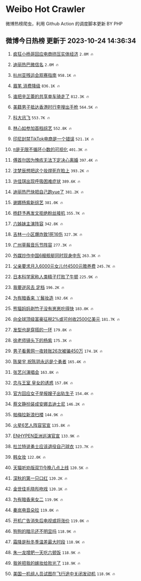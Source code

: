# Weibo Hot Crawler 



微博热榜爬虫，利用 Github Action 的调度脚本更新 BY PHP 


## 微博今日热榜 更新于 2023-10-24 14:36:34 
1. [疯狂小杨哥回应电商挤压实体经济](https://s.weibo.com/weibo?q=%23%E7%96%AF%E7%8B%82%E5%B0%8F%E6%9D%A8%E5%93%A5%E5%9B%9E%E5%BA%94%E7%94%B5%E5%95%86%E6%8C%A4%E5%8E%8B%E5%AE%9E%E4%BD%93%E7%BB%8F%E6%B5%8E%23&t=31&band_rank=1&Refer=top) `2.0M 🔥` 

1. [迪丽热巴微信名](https://s.weibo.com/weibo?q=%23%E8%BF%AA%E4%B8%BD%E7%83%AD%E5%B7%B4%E5%BE%AE%E4%BF%A1%E5%90%8D%23&t=31&band_rank=2&Refer=top) `2.0M 🔥` 

1. [杭州亚残运会观赛指南](https://s.weibo.com/weibo?q=%23%E6%9D%AD%E5%B7%9E%E4%BA%9A%E6%AE%8B%E8%BF%90%E4%BC%9A%E8%A7%82%E8%B5%9B%E6%8C%87%E5%8D%97%23&t=31&band_rank=3&Refer=top) `958.1K 🔥` 

1. [眉笔 消费降级](https://s.weibo.com/weibo?q=%E7%9C%89%E7%AC%94%20%E6%B6%88%E8%B4%B9%E9%99%8D%E7%BA%A7&t=31&band_rank=4&Refer=top) `836.1K 🔥` 

1. [谁把辛芷蕾的共享单车骑走了](https://s.weibo.com/weibo?q=%23%E8%B0%81%E6%8A%8A%E8%BE%9B%E8%8A%B7%E8%95%BE%E7%9A%84%E5%85%B1%E4%BA%AB%E5%8D%95%E8%BD%A6%E9%AA%91%E8%B5%B0%E4%BA%86%23&t=31&band_rank=5&Refer=top) `812.3K 🔥` 

1. [美籍男子抵达香港时行李搜出手枪](https://s.weibo.com/weibo?q=%23%E7%BE%8E%E7%B1%8D%E7%94%B7%E5%AD%90%E6%8A%B5%E8%BE%BE%E9%A6%99%E6%B8%AF%E6%97%B6%E8%A1%8C%E6%9D%8E%E6%90%9C%E5%87%BA%E6%89%8B%E6%9E%AA%23&t=31&band_rank=6&Refer=top) `564.5K 🔥` 

1. [科大讯飞](https://s.weibo.com/weibo?q=%E7%A7%91%E5%A4%A7%E8%AE%AF%E9%A3%9E&t=31&band_rank=7&Refer=top) `553.7K 🔥` 

1. [林心如参加首档综艺](https://s.weibo.com/weibo?q=%23%E6%9E%97%E5%BF%83%E5%A6%82%E5%8F%82%E5%8A%A0%E9%A6%96%E6%A1%A3%E7%BB%BC%E8%89%BA%23&t=31&band_rank=8&Refer=top) `552.8K 🔥` 

1. [印尼封禁TikTok电商是一个错误](https://s.weibo.com/weibo?q=%23%E5%8D%B0%E5%B0%BC%E5%B0%81%E7%A6%81TikTok%E7%94%B5%E5%95%86%E6%98%AF%E4%B8%80%E4%B8%AA%E9%94%99%E8%AF%AF%23&t=31&band_rank=9&Refer=top) `521.1K 🔥` 

1. [π是无限不循环小数的可视化](https://s.weibo.com/weibo?q=%CF%80%E6%98%AF%E6%97%A0%E9%99%90%E4%B8%8D%E5%BE%AA%E7%8E%AF%E5%B0%8F%E6%95%B0%E7%9A%84%E5%8F%AF%E8%A7%86%E5%8C%96&t=31&band_rank=10&Refer=top) `401.3K 🔥` 

1. [傅首尔因为愧疚无法下定决心离婚](https://s.weibo.com/weibo?q=%23%E5%82%85%E9%A6%96%E5%B0%94%E5%9B%A0%E4%B8%BA%E6%84%A7%E7%96%9A%E6%97%A0%E6%B3%95%E4%B8%8B%E5%AE%9A%E5%86%B3%E5%BF%83%E7%A6%BB%E5%A9%9A%23&t=31&band_rank=11&Refer=top) `397.4K 🔥` 

1. [沈梦辰想把这个妆焊死在脸上](https://s.weibo.com/weibo?q=%23%E6%B2%88%E6%A2%A6%E8%BE%B0%E6%83%B3%E6%8A%8A%E8%BF%99%E4%B8%AA%E5%A6%86%E7%84%8A%E6%AD%BB%E5%9C%A8%E8%84%B8%E4%B8%8A%23&t=31&band_rank=12&Refer=top) `393.2K 🔥` 

1. [许佳琪出现呼吸困难症状](https://s.weibo.com/weibo?q=%23%E8%AE%B8%E4%BD%B3%E7%90%AA%E5%87%BA%E7%8E%B0%E5%91%BC%E5%90%B8%E5%9B%B0%E9%9A%BE%E7%97%87%E7%8A%B6%23&t=31&band_rank=13&Refer=top) `389.6K 🔥` 

1. [迪丽热巴快把自己跑yue了](https://s.weibo.com/weibo?q=%23%E8%BF%AA%E4%B8%BD%E7%83%AD%E5%B7%B4%E5%BF%AB%E6%8A%8A%E8%87%AA%E5%B7%B1%E8%B7%91yue%E4%BA%86%23&t=31&band_rank=14&Refer=top) `381.2K 🔥` 

1. [谢娜杨紫新综艺](https://s.weibo.com/weibo?q=%23%E8%B0%A2%E5%A8%9C%E6%9D%A8%E7%B4%AB%E6%96%B0%E7%BB%BC%E8%89%BA%23&t=31&band_rank=15&Refer=top) `381.0K 🔥` 

1. [杨舒予再发文拒绝粉丝接机](https://s.weibo.com/weibo?q=%23%E6%9D%A8%E8%88%92%E4%BA%88%E5%86%8D%E5%8F%91%E6%96%87%E6%8B%92%E7%BB%9D%E7%B2%89%E4%B8%9D%E6%8E%A5%E6%9C%BA%23&t=31&band_rank=16&Refer=top) `355.7K 🔥` 

1. [六姊妹主演阵容](https://s.weibo.com/weibo?q=%E5%85%AD%E5%A7%8A%E5%A6%B9%E4%B8%BB%E6%BC%94%E9%98%B5%E5%AE%B9&t=31&band_rank=17&Refer=top) `342.8K 🔥` 

1. [吉林一小区爆炸致1死16伤](https://s.weibo.com/weibo?q=%23%E5%90%89%E6%9E%97%E4%B8%80%E5%B0%8F%E5%8C%BA%E7%88%86%E7%82%B8%E8%87%B41%E6%AD%BB16%E4%BC%A4%23&t=31&band_rank=18&Refer=top) `327.3K 🔥` 

1. [广州草莓音乐节阵容](https://s.weibo.com/weibo?q=%23%E5%B9%BF%E5%B7%9E%E8%8D%89%E8%8E%93%E9%9F%B3%E4%B9%90%E8%8A%82%E9%98%B5%E5%AE%B9%23&t=31&band_rank=19&Refer=top) `277.3K 🔥` 

1. [外媒炒作中国6艘舰艇同时现身中东](https://s.weibo.com/weibo?q=%23%E5%A4%96%E5%AA%92%E7%82%92%E4%BD%9C%E4%B8%AD%E5%9B%BD6%E8%89%98%E8%88%B0%E8%89%87%E5%90%8C%E6%97%B6%E7%8E%B0%E8%BA%AB%E4%B8%AD%E4%B8%9C%23&t=31&band_rank=20&Refer=top) `263.3K 🔥` 

1. [父亲要求月入6000元女儿付4500元赡养费](https://s.weibo.com/weibo?q=%23%E7%88%B6%E4%BA%B2%E8%A6%81%E6%B1%82%E6%9C%88%E5%85%A56000%E5%85%83%E5%A5%B3%E5%84%BF%E4%BB%984500%E5%85%83%E8%B5%A1%E5%85%BB%E8%B4%B9%23&t=31&band_rank=21&Refer=top) `245.7K 🔥` 

1. [日本科学家称人类精子打败了牛顿](https://s.weibo.com/weibo?q=%23%E6%97%A5%E6%9C%AC%E7%A7%91%E5%AD%A6%E5%AE%B6%E7%A7%B0%E4%BA%BA%E7%B1%BB%E7%B2%BE%E5%AD%90%E6%89%93%E8%B4%A5%E4%BA%86%E7%89%9B%E9%A1%BF%23&t=31&band_rank=22&Refer=top) `225.9K 🔥` 

1. [我要逆风去 定档](https://s.weibo.com/weibo?q=%E6%88%91%E8%A6%81%E9%80%86%E9%A3%8E%E5%8E%BB%20%E5%AE%9A%E6%A1%A3&t=31&band_rank=23&Refer=top) `196.2K 🔥` 

1. [为有暗香来 丫鬟妆造](https://s.weibo.com/weibo?q=%E4%B8%BA%E6%9C%89%E6%9A%97%E9%A6%99%E6%9D%A5%20%E4%B8%AB%E9%AC%9F%E5%A6%86%E9%80%A0&t=31&band_rank=24&Refer=top) `192.6K 🔥` 

1. [熊猫妈妈剥竹子没有崽崽吃得快](https://s.weibo.com/weibo?q=%23%E7%86%8A%E7%8C%AB%E5%A6%88%E5%A6%88%E5%89%A5%E7%AB%B9%E5%AD%90%E6%B2%A1%E6%9C%89%E5%B4%BD%E5%B4%BD%E5%90%83%E5%BE%97%E5%BF%AB%23&t=31&band_rank=25&Refer=top) `183.0K 🔥` 

1. [向全球顶级富豪征税2%或可创收2500亿美元](https://s.weibo.com/weibo?q=%23%E5%90%91%E5%85%A8%E7%90%83%E9%A1%B6%E7%BA%A7%E5%AF%8C%E8%B1%AA%E5%BE%81%E7%A8%8E2%25%E6%88%96%E5%8F%AF%E5%88%9B%E6%94%B62500%E4%BA%BF%E7%BE%8E%E5%85%83%23&t=31&band_rank=26&Refer=top) `181.7K 🔥` 

1. [发型也是穿搭的一环](https://s.weibo.com/weibo?q=%E5%8F%91%E5%9E%8B%E4%B9%9F%E6%98%AF%E7%A9%BF%E6%90%AD%E7%9A%84%E4%B8%80%E7%8E%AF&t=31&band_rank=27&Refer=top) `179.8K 🔥` 

1. [徐老师镜头下的杨紫](https://s.weibo.com/weibo?q=%23%E5%BE%90%E8%80%81%E5%B8%88%E9%95%9C%E5%A4%B4%E4%B8%8B%E7%9A%84%E6%9D%A8%E7%B4%AB%23&t=31&band_rank=28&Refer=top) `175.3K 🔥` 

1. [男子看黄网一夜转账26次被骗450万](https://s.weibo.com/weibo?q=%23%E7%94%B7%E5%AD%90%E7%9C%8B%E9%BB%84%E7%BD%91%E4%B8%80%E5%A4%9C%E8%BD%AC%E8%B4%A626%E6%AC%A1%E8%A2%AB%E9%AA%97450%E4%B8%87%23&t=31&band_rank=29&Refer=top) `174.1K 🔥` 

1. [陈昊宇 祝陈玥永远是个勇者](https://s.weibo.com/weibo?q=%E9%99%88%E6%98%8A%E5%AE%87%20%E7%A5%9D%E9%99%88%E7%8E%A5%E6%B0%B8%E8%BF%9C%E6%98%AF%E4%B8%AA%E5%8B%87%E8%80%85&t=31&band_rank=30&Refer=top) `165.4K 🔥` 

1. [张艺兴演唱会](https://s.weibo.com/weibo?q=%E5%BC%A0%E8%89%BA%E5%85%B4%E6%BC%94%E5%94%B1%E4%BC%9A&t=31&band_rank=31&Refer=top) `163.8K 🔥` 

1. [恋与王室 皇女的诱惑](https://s.weibo.com/weibo?q=%E6%81%8B%E4%B8%8E%E7%8E%8B%E5%AE%A4%20%E7%9A%87%E5%A5%B3%E7%9A%84%E8%AF%B1%E6%83%91&t=31&band_rank=32&Refer=top) `157.8K 🔥` 

1. [官方回应女子举报嫂子出轨生子](https://s.weibo.com/weibo?q=%23%E5%AE%98%E6%96%B9%E5%9B%9E%E5%BA%94%E5%A5%B3%E5%AD%90%E4%B8%BE%E6%8A%A5%E5%AB%82%E5%AD%90%E5%87%BA%E8%BD%A8%E7%94%9F%E5%AD%90%23&t=31&band_rank=33&Refer=top) `154.4K 🔥` 

1. [蔡文静扮装成安娜去迪士尼](https://s.weibo.com/weibo?q=%23%E8%94%A1%E6%96%87%E9%9D%99%E6%89%AE%E8%A3%85%E6%88%90%E5%AE%89%E5%A8%9C%E5%8E%BB%E8%BF%AA%E5%A3%AB%E5%B0%BC%23&t=31&band_rank=34&Refer=top) `146.2K 🔥` 

1. [帕梅拉新浪扫楼](https://s.weibo.com/weibo?q=%23%E5%B8%95%E6%A2%85%E6%8B%89%E6%96%B0%E6%B5%AA%E6%89%AB%E6%A5%BC%23&t=31&band_rank=35&Refer=top) `144.9K 🔥` 

1. [火星6艺人阵容官宣](https://s.weibo.com/weibo?q=%23%E7%81%AB%E6%98%9F6%E8%89%BA%E4%BA%BA%E9%98%B5%E5%AE%B9%E5%AE%98%E5%AE%A3%23&t=31&band_rank=36&Refer=top) `135.8K 🔥` 

1. [ENHYPEN亚洲巡演官宣](https://s.weibo.com/weibo?q=%23ENHYPEN%E4%BA%9A%E6%B4%B2%E5%B7%A1%E6%BC%94%E5%AE%98%E5%AE%A3%23&t=31&band_rank=37&Refer=top) `133.9K 🔥` 

1. [杜兰特说勇士应该退役自己球衣](https://s.weibo.com/weibo?q=%23%E6%9D%9C%E5%85%B0%E7%89%B9%E8%AF%B4%E5%8B%87%E5%A3%AB%E5%BA%94%E8%AF%A5%E9%80%80%E5%BD%B9%E8%87%AA%E5%B7%B1%E7%90%83%E8%A1%A3%23&t=31&band_rank=38&Refer=top) `123.7K 🔥` 

1. [韩女妆](https://s.weibo.com/weibo?q=%E9%9F%A9%E5%A5%B3%E5%A6%86&t=31&band_rank=39&Refer=top) `122.0K 🔥` 

1. [天猫听劝版双11今晚八点上线](https://s.weibo.com/weibo?q=%23%E5%A4%A9%E7%8C%AB%E5%90%AC%E5%8A%9D%E7%89%88%E5%8F%8C11%E4%BB%8A%E6%99%9A%E5%85%AB%E7%82%B9%E4%B8%8A%E7%BA%BF%23&t=31&band_rank=40&Refer=top) `120.5K 🔥` 

1. [深秋的第一只口红](https://s.weibo.com/weibo?q=%23%E6%B7%B1%E7%A7%8B%E7%9A%84%E7%AC%AC%E4%B8%80%E5%8F%AA%E5%8F%A3%E7%BA%A2%23&t=31&band_rank=41&Refer=top) `120.2K 🔥` 

1. [金世佳毛晓彤吻戏](https://s.weibo.com/weibo?q=%23%E9%87%91%E4%B8%96%E4%BD%B3%E6%AF%9B%E6%99%93%E5%BD%A4%E5%90%BB%E6%88%8F%23&t=31&band_rank=42&Refer=top) `120.1K 🔥` 

1. [为有暗香来女二](https://s.weibo.com/weibo?q=%E4%B8%BA%E6%9C%89%E6%9A%97%E9%A6%99%E6%9D%A5%E5%A5%B3%E4%BA%8C&t=31&band_rank=43&Refer=top) `119.9K 🔥` 

1. [秦岚电音朵拉](https://s.weibo.com/weibo?q=%23%E7%A7%A6%E5%B2%9A%E7%94%B5%E9%9F%B3%E6%9C%B5%E6%8B%89%23&t=31&band_rank=44&Refer=top) `119.0K 🔥` 

1. [开机广告消失后电视或将涨价](https://s.weibo.com/weibo?q=%23%E5%BC%80%E6%9C%BA%E5%B9%BF%E5%91%8A%E6%B6%88%E5%A4%B1%E5%90%8E%E7%94%B5%E8%A7%86%E6%88%96%E5%B0%86%E6%B6%A8%E4%BB%B7%23&t=31&band_rank=45&Refer=top) `119.0K 🔥` 

1. [狗狗的暗示还不明显吗](https://s.weibo.com/weibo?q=%23%E7%8B%97%E7%8B%97%E7%9A%84%E6%9A%97%E7%A4%BA%E8%BF%98%E4%B8%8D%E6%98%8E%E6%98%BE%E5%90%97%23&t=31&band_rank=46&Refer=top) `118.9K 🔥` 

1. [霜降是秋冬季温差最大时段](https://s.weibo.com/weibo?q=%23%E9%9C%9C%E9%99%8D%E6%98%AF%E7%A7%8B%E5%86%AC%E5%AD%A3%E6%B8%A9%E5%B7%AE%E6%9C%80%E5%A4%A7%E6%97%B6%E6%AE%B5%23&t=31&band_rank=47&Refer=top) `118.9K 🔥` 

1. [朱一龙增肥一天吃六顿饭](https://s.weibo.com/weibo?q=%23%E6%9C%B1%E4%B8%80%E9%BE%99%E5%A2%9E%E8%82%A5%E4%B8%80%E5%A4%A9%E5%90%83%E5%85%AD%E9%A1%BF%E9%A5%AD%23&t=31&band_rank=48&Refer=top) `118.9K 🔥` 

1. [我爸把我的嫁妆给败光了](https://s.weibo.com/weibo?q=%23%E6%88%91%E7%88%B8%E6%8A%8A%E6%88%91%E7%9A%84%E5%AB%81%E5%A6%86%E7%BB%99%E8%B4%A5%E5%85%89%E4%BA%86%23&t=31&band_rank=49&Refer=top) `118.9K 🔥` 

1. [美国一机组人员试图在飞行途中关闭发动机](https://s.weibo.com/weibo?q=%23%E7%BE%8E%E5%9B%BD%E4%B8%80%E6%9C%BA%E7%BB%84%E4%BA%BA%E5%91%98%E8%AF%95%E5%9B%BE%E5%9C%A8%E9%A3%9E%E8%A1%8C%E9%80%94%E4%B8%AD%E5%85%B3%E9%97%AD%E5%8F%91%E5%8A%A8%E6%9C%BA%23&t=31&band_rank=50&Refer=top) `118.9K 🔥` 


